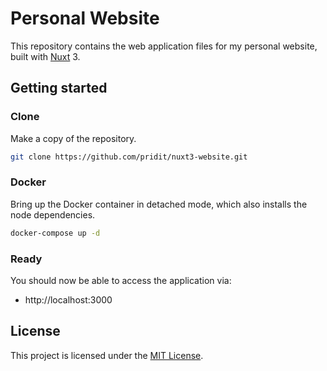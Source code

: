 # Personal Website

This repository contains the web application files for my personal website, built with [Nuxt](https://nuxt.com/) 3.

## Getting started

### Clone
Make a copy of the repository.

```bash
git clone https://github.com/pridit/nuxt3-website.git
```

### Docker
Bring up the Docker container in detached mode, which also installs the node dependencies.

```bash
docker-compose up -d
```

### Ready
You should now be able to access the application via:

* http://localhost:3000

## License
This project is licensed under the [MIT License](LICENSE).
